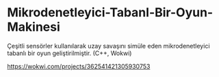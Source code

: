 # Mikrodenetleyici-Tabanl-Bir-Oyun-Makinesi

Çeşitli sensörler kullanılarak uzay savaşını simüle eden mikrodenetleyici tabanlı bir oyun
geliştirilmiştir.
(C++, Wokwi)

https://wokwi.com/projects/362541421305930753
